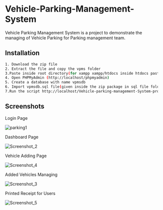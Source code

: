 # Vehicle-Parking-Management-System
Vehicle Parking Management System is a project to demonstrate the managing of Vehicle Parking for Parking management team.

## Installation


```bash
1. Download the zip file
2. Extract the file and copy the vpms folder
3.Paste inside root directory(for xampp xampp/htdocs inside htdocs paste the vpms folder)
4. Open PHPMyAdmin (http://localhost/phpmyadmin)
5. Create a database with name vpmsdb
6. Import vpmsdb.sql file(given inside the zip package in sql file folder)
7.Run the script http://localhost/Vehicle-parking-management-System-project/Vehicle-parking-management-System-project/vpms/ (frontend)
```

## Screenshots

Login Page

![parking1](https://user-images.githubusercontent.com/96195827/185851976-3eb356a4-99d8-4d54-a3c1-3bf137fd6a25.jpg)


Dashboard Page


![Screenshot_2](https://user-images.githubusercontent.com/91688610/152656544-556d0cc9-b61e-4414-9a6a-295bdc91fc56.png)


Vehicle Adding Page

![Screenshot_4](https://user-images.githubusercontent.com/91688610/152656568-5d87e66d-8fa2-429c-a932-cea5bcbbec6e.png)


Added Vehicles Managing

![Screenshot_3](https://user-images.githubusercontent.com/91688610/152656636-d5e872f9-31cc-4324-b7bc-db3369ec81fc.png)

Printed Receipt for Users

![Screenshot_5](https://user-images.githubusercontent.com/91688610/152656727-39dccd04-5019-49b3-9cb3-5d2ecff908a6.png)


















